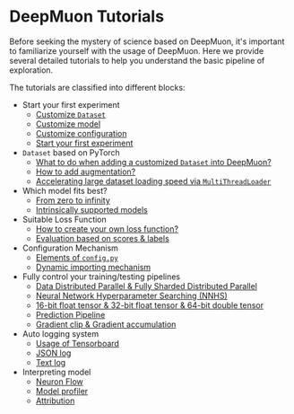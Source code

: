 # DeepMuon Tutorials

Before seeking the mystery of science based on DeepMuon, it's important to familiarize yourself with the usage of DeepMuon. Here we provide several detailed tutorials to help you understand the basic pipeline of exploration.

The tutorials are classified into different blocks:

- Start your first experiment
  - [Customize `Dataset`](start_exp/cus_dataset.md)
  - [Customize model](start_exp/cus_model.md)
  - [Customize configuration](start_exp/cus_config.md)
  - [Start your first experiment](start_exp/start_exp.md)
- `Dataset` based on PyTorch
  - [What to do when adding a customized `Dataset` into DeepMuon?](dataset/dataset.md)
  - [How to add augmentation?](dataset/augment.md)
  - [Accelerating large dataset loading speed via `MultiThreadLoader`](dataset/accelerate.md)
- Which model fits best?
  - [From zero to infinity](models/zero_inf.md)
  - [Intrinsically supported models](models/intrinsic_models.md)
- Suitable Loss Function
  - [How to create your own loss function?](loss/loss.md)
  - [Evaluation based on scores & labels](loss/evaluation.md)
- Configuration Mechanism
  - [Elements of `config.py`](config/config.md)
  - [Dynamic importing mechanism](config/import.md)
- Fully control your training/testing pipelines
  - [Data Distributed Parallel & Fully Sharded Distributed Parallel](train_test/parallel.md)
  - [Neural Network Hyperparameter Searching (NNHS)](train_test/nnhs.md)
  - [16-bit float tensor & 32-bit float tensor & 64-bit double tensor](train_test/precision.md)
  - [Prediction Pipeline](train_test/pipeline.md)
  - [Gradient clip & Gradient accumulation](train_test/grad.md)
- Auto logging system
  - [Usage of Tensorboard](log/tensorboard.md)
  - [JSON log](log/json.md)
  - [Text log](log/text.md)
- Interpreting model
  - [Neuron Flow](interpret/neuron_flow.md)
  - [Model profiler](interpret/profiler.md)
  - [Attribution](interpret/attr.md)